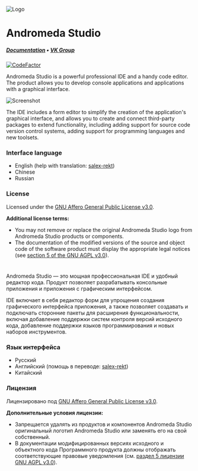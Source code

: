 ![Logo](https://github.com/oneLab-Projects/Andromeda-Studio/blob/dev/logo/background1916x1080.png)

# Andromeda Studio
##### [Documentation](https://onelab.gitbook.io/andromeda-studio) • [VK Group](https://vk.com/onelab)
[![CodeFactor](https://www.codefactor.io/repository/github/onelab-projects/andromeda-studio/badge/dev)](https://www.codefactor.io/repository/github/onelab-projects/andromeda-studio/overview/dev)

Andromeda Studio is a powerful professional IDE and a handy code editor. The product allows you to develop console applications and applications with a graphical interface.

![Screenshot](https://pp.userapi.com/c834304/v834304434/f0d21/z-oXKabg9co.jpg)

The IDE includes a form editor to simplify the creation of the application's graphical interface, and allows you to create and connect third-party packages to extend functionality, including adding support for source code version control systems, adding support for programming languages and new toolsets.

### Interface language

* English \(help with translation: [salex-rekt](https://github.com/salex-rekt)\)
* Chinese
* Russian

### License

Licensed under the [GNU Affero General Public License v3.0](https://github.com/oneLab-Projects/Andromeda-Studio/blob/dev/LICENSE).

**Additional license terms:**

* You may not remove or replace the original Andromeda Studio logo from Andromeda Studio products or components.
* The documentation of the modified versions of the source and object code of the software product must display the appropriate legal notices \(see [section 5 of the GNU AGPL v3.0](https://github.com/oneLab-Projects/Andromeda-Studio/blob/fada0852d0a5c5b19055ac841a226a4251445ebb/LICENSE#L196)\).

#
Andromeda Studio — это мощная профессиональная IDE и удобный редактор кода. Продукт позволяет разрабатывать консольные приложения и приложения с графическим интерфейсом.

IDE включает в себя редактор форм для упрощения создания графического интерфейса приложения, а также позволяет создавать и подключать сторонние пакеты для расширения функциональности, включая добавление поддержки систем контроля версий исходного кода, добавление поддержки языков программирования и новых наборов инструментов.

### Язык интерфейса

* Русский
* Английский \(помощь в переводе: [salex-rekt](https://github.com/salex-rekt)\)
* Китайский

### Лицензия

Лицензировано под [GNU Affero General Public License v3.0](https://github.com/oneLab-Projects/Andromeda-Studio/blob/dev/LICENSE).

**Дополнительные условия лицензии:**

* Запрещается удалять из продуктов и компонентов Andromeda Studio оригинальный логотип Andromeda Studio или заменять его на свой собственный.
* В документации модифицированных версиях исходного и объектного кода Программного продукта должны отображать соответствующие правовые уведомления \(см. [раздел 5 лицензии GNU AGPL v3.0](https://github.com/oneLab-Projects/Andromeda-Studio/blob/fada0852d0a5c5b19055ac841a226a4251445ebb/LICENSE#L196)\).
